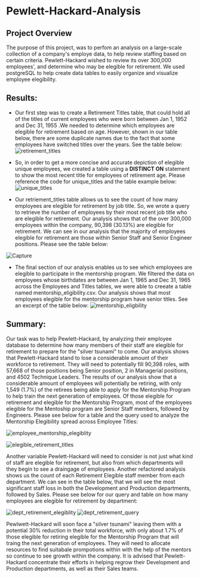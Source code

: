 # Pewlett-Hackard-Analysis

## Project Overview
The purpose of this project, was to perfom an analysis on a large-scale collection of a company's employe data, to help review staffing based on certain criteria. Pewlett-Hackard wished to review its over 300,000 employees', and determine who may be elegible for retirement. We used postgreSQL to help create data tables to easily organize and visualize employee elegibility. 


## Results:

* Our first step was to create a Retirement Titles table, that could hold all of the titles of current employees who were born between Jan 1, 1952 and Dec 31, 1955 .We needed to determine which employees are elegible for retirement based on age. However, shown in our table below, there are some duplicate names due to the fact that some employees have switched titles over the years.  See the table below:
![retirement_titles](https://user-images.githubusercontent.com/84881187/126879678-5edf309c-bb3e-4164-ad08-227cff20ae2d.PNG)

* So, in order to get a more concise and accurate depiction of elegible unique employees, we created a table using a **DISTINCT ON** statement to show the most recent title for employees of retirement age. Please reference the code for unique_titles and the table example below:
![unique_titles](https://user-images.githubusercontent.com/84881187/126880129-03b360ed-3fa3-49e0-9dc7-f16b2837769f.PNG)

* Our retriement_titles table allows us to see the count of how many employees are elegible for retirement by job title. So, we wrote a query to retrieve the number of employees by their most recent job title who are elegible for retirement. Our analysis shows that of the over 300,000 employees within the company, 90,398 (30.13%) are elegible for retirement. We can see in our analysis that the majority of employees elegible for retirement are those within Senior Staff and Senior Engineer positions. Please see the table below:

![Capture](https://user-images.githubusercontent.com/84881187/126879398-5f07d5f5-abf5-4aa7-b0bc-d1dd3cfe6e5e.PNG)

* The final section of our analysis enables us to see which employees are elegible to participate in the mentorship program. We filtered the data on employees whose birthdates are between Jan 1, 1965 and Dec 31, 1965 across the Employees and Titles tables, we were able to creeate a table named mentorship_eligibility.csv. Our analysis shows that most employees elegible for the mentorship program have senior titles. See an excerpt of the table below:
![mentorship_eligbility](https://user-images.githubusercontent.com/84881187/126880342-bc8b89fa-d57b-428d-930b-9a2c839b5d91.PNG)




## Summary: 

Our task was to help Pewlett-Hackard, by analyzing their employee database to determine how many members of their staff are elegible for retirement to prepare for the "silver tsunami" to come. Our analysis shows that Pewlett-Hackard stand to lose a considerable amount of their workforce to retirement. They will need to potentially fill 90,398 roles, with 57,668 of those positions being Senior position, 2 in Managerial positions, and 4502 Technique Leaders.  The results of our analysis show that a considerable amount of employees will potentially be retiring, with only 1,549 (1.7%) of the retirees being able to apply for the Mentorship Program to help train the next generation of employees. Of those elegible for retirement and elegible for the Mentorship Program, most of the employees elegible for the Mentoship program are Senior Staff members, followed by Engineers. Please see below for a table and the query used to analyze the Mentorship Elegibility spread across Employee Titles:



![employee_mentorship_elegiblity](https://user-images.githubusercontent.com/84881187/126882291-a8f64c97-73c5-4294-a6c3-ef91cb2e0297.PNG)

![elegible_retirement_titles](https://user-images.githubusercontent.com/84881187/126882313-3adb17bd-43f5-46b4-8d49-fb2a2bbceaa3.PNG)



Another variable Pewlett-Hackard will need to consider is not just what kind of staff are elegible for retirement, but also from which departments will they begin to see a draingage of employees. Another refactored analysis shows us the count of each Retirement Elegible staff member from each department. We can see in the table below, that we will see the most significant staff loss in both the Development and Production departments, followed by Sales. Please see below for our query and table on how many employees are elegible for retirement by department:


![dept_retirement_elegiblity](https://user-images.githubusercontent.com/84881187/126882356-d3251bf5-b76d-494c-9025-c3eb7caaeafd.PNG)
![dept_retirement_query](https://user-images.githubusercontent.com/84881187/126882495-4b26405a-ef71-4528-b0a1-aa1690f45b55.PNG)

Pewlwett-Hackard will soon face a "silver tsunami" leaving them with a potential 30% reduction in their total workforce, with only about 1.7% of those elegible for retiring elegible for the Mentorship Program that will traing the next generation of employees. They will need to allocate resources to find suitabale prompotions within with the help of the mentors so continue to see growth within the company. It is advised that Pewlett-Hackard concentrate their efforts in helping regrow their Development and Production departments, as well as their Sales teams. 


